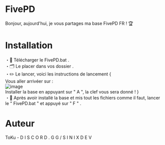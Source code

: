 <h1> FivePD </h1>

<p> Bonjour, aujourd'hui, je vous partages ma base FivePD FR ! 🏆

<h1> Installation </h1>

・📡 Télécharger le FivePD.bat . <br>
・🗂️ Le placer dans vos dossier  . <br>
・✏️ Le lancer, voici les instructions de lancement { <br>
Vous aller arrivéer sur : <br>
 ![image](https://user-images.githubusercontent.com/110974588/202537440-4232607c-ef25-4812-bcfb-9740c1f9565a.png) <br>
Installer la base en appuyant sur " A ", la clef vous  sera donné ! 
} <br>
・🔔 Après avoir installé la base et mis tout les fichiers comme il faut, lancer le " FivePD.bat " et appuyé sur " F " . 
<h1> Auteur </h1>
ToKu - D I S C O R D . G G / S I N I X D E V
